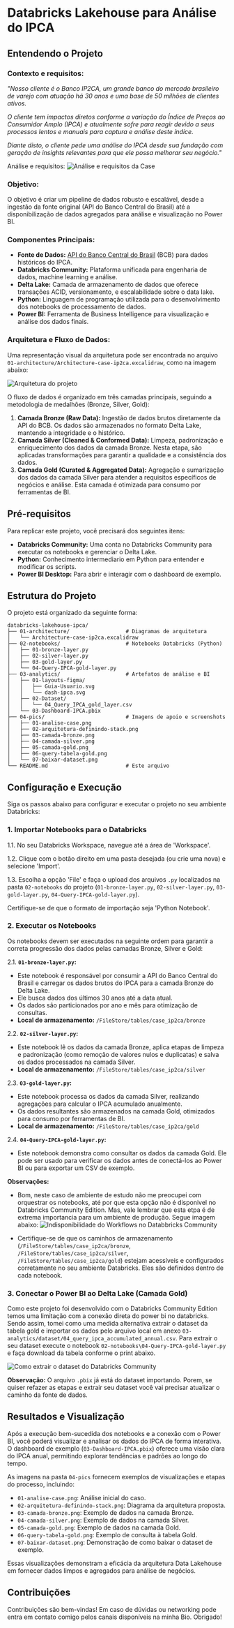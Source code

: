 # Databricks Lakehouse para Análise do IPCA

## Entendendo o Projeto

### Contexto e requisitos:

*"Nosso cliente é o Banco IP2CA, um grande banco do mercado brasileiro de varejo com atuação há 30 anos e uma base de 50 milhões de clientes ativos.*

*O cliente tem impactos diretos conforme a variação do Índice de Preços ao Consumidor Amplo (IPCA) e atualmente sofre para reagir devido a seus processos lentos e manuais para captura e análise deste índice.*

*Diante disto, o cliente pede uma análise do IPCA desde sua fundação com geração de insights relevantes para que ele possa melhorar seu negócio."*

Análise e requisitos:
![Análise e requisitos da Case](04-pics/01-analise-case.png)

### Objetivo:

O objetivo é criar um pipeline de dados robusto e escalável, desde a ingestão da fonte original (API do Banco Central do Brasil) até a disponibilização de dados agregados para análise e visualização no Power BI.


### Componentes Principais:

*   **Fonte de Dados:** [API do Banco Central do Brasil](https://dadosabertos.bcb.gov.br/dataset/10844-indice-de-precos-ao-consumidor-amplo-ipca---servicos/resource/c0980df7-ad92-47af-b71c-790825f4710a?inner_span=True) (BCB) para dados históricos do IPCA.
*   **Databricks Community:** Plataforma unificada para engenharia de dados, machine learning e análise.
*   **Delta Lake:** Camada de armazenamento de dados que oferece transações ACID, versionamento, e escalabilidade sobre o data lake.
*   **Python:** Linguagem de programação utilizada para o desenvolvimento dos notebooks de processamento de dados.
*   **Power BI:** Ferramenta de Business Intelligence para visualização e análise dos dados finais.

### Arquitetura e Fluxo de Dados:

Uma representação visual da arquitetura pode ser encontrada no arquivo `01-architecture/Architecture-case-ip2ca.excalidraw`, como na imagem abaixo:

![Arquitetura do projeto](04-pics/02-arquitetura-definindo-stack.png)

O fluxo de dados é organizado em três camadas principais, seguindo a metodologia de medalhões (Bronze, Silver, Gold):

1.  **Camada Bronze (Raw Data):** Ingestão de dados brutos diretamente da API do BCB. Os dados são armazenados no formato Delta Lake, mantendo a integridade e o histórico.
2.  **Camada Silver (Cleaned & Conformed Data):** Limpeza, padronização e enriquecimento dos dados da camada Bronze. Nesta etapa, são aplicadas transformações para garantir a qualidade e a consistência dos dados.
3.  **Camada Gold (Curated & Aggregated Data):** Agregação e sumarização dos dados da camada Silver para atender a requisitos específicos de negócios e análise. Esta camada é otimizada para consumo por ferramentas de BI.

## Pré-requisitos

Para replicar este projeto, você precisará dos seguintes itens:

*   **Databricks Community:** Uma conta no Databricks Community para executar os notebooks e gerenciar o Delta Lake.
*   **Python:** Conhecimento intermediario em Python para entender e modificar os scripts.
*   **Power BI Desktop:** Para abrir e interagir com o dashboard de exemplo.

## Estrutura do Projeto

O projeto está organizado da seguinte forma:

```
databricks-lakehouse-ipca/
├── 01-architecture/                  # Diagramas de arquitetura
│   └── Architecture-case-ip2ca.excalidraw
├── 02-notebooks/                     # Notebooks Databricks (Python)
│   ├── 01-bronze-layer.py
│   ├── 02-silver-layer.py
│   ├── 03-gold-layer.py
│   └── 04-Query-IPCA-gold-layer.py
├── 03-analytics/                     # Artefatos de análise e BI
│   ├── 01-layouts-figma/
│   │   ├── Guia-Usuario.svg
│   │   └── dash-ipca.svg
│   ├── 02-Dataset/
│   │   └── 04_Query_IPCA_gold_layer.csv
│   └── 03-Dashboard-IPCA.pbix
├── 04-pics/                          # Imagens de apoio e screenshots
│   ├── 01-analise-case.png
│   ├── 02-arquitetura-definindo-stack.png
│   ├── 03-camada-bronze.png
│   ├── 04-camada-silver.png
│   ├── 05-camada-gold.png
│   ├── 06-query-tabela-gold.png
│   └── 07-baixar-dataset.png
└── README.md                         # Este arquivo
```

## Configuração e Execução

Siga os passos abaixo para configurar e executar o projeto no seu ambiente Databricks:

### 1. Importar Notebooks para o Databricks

1.1.  No seu Databricks Workspace, navegue até a área de 'Workspace'.

1.2.  Clique com o botão direito em uma pasta desejada (ou crie uma nova) e selecione 'Import'.

1.3.  Escolha a opção 'File' e faça o upload dos arquivos `.py` localizados na pasta `02-notebooks` do projeto (`01-bronze-layer.py`, `02-silver-layer.py`, `03-gold-layer.py`, `04-Query-IPCA-gold-layer.py`). 

Certifique-se de que o formato de importação seja 'Python Notebook'.

### 2. Executar os Notebooks

Os notebooks devem ser executados na seguinte ordem para garantir a correta progressão dos dados pelas camadas Bronze, Silver e Gold:

2.1.  **`01-bronze-layer.py`:**

*   Este notebook é responsável por consumir a API do Banco Central do Brasil e carregar os dados brutos do IPCA para a camada Bronze do Delta Lake.
*   Ele busca dados dos últimos 30 anos até a data atual.
*   Os dados são particionados por ano e mês para otimização de consultas.
*   **Local de armazenamento:** `/FileStore/tables/case_ip2ca/bronze`

2.2.  **`02-silver-layer.py`:**

*   Este notebook lê os dados da camada Bronze, aplica etapas de limpeza e padronização (como remoção de valores nulos e duplicatas) e salva os dados processados na camada Silver.
*   **Local de armazenamento:** `/FileStore/tables/case_ip2ca/silver`

2.3.  **`03-gold-layer.py`:**

*   Este notebook processa os dados da camada Silver, realizando agregações para calcular o IPCA acumulado anualmente.
*   Os dados resultantes são armazenados na camada Gold, otimizados para consumo por ferramentas de BI.
*   **Local de armazenamento:** `/FileStore/tables/case_ip2ca/gold`

2.4.  **`04-Query-IPCA-gold-layer.py`:**

*   Este notebook demonstra como consultar os dados da camada Gold. Ele pode ser usado para verificar os dados antes de conectá-los ao Power BI ou para exportar um CSV de exemplo.

**Observações:** 

*   Bom, neste caso de ambiente de estudo não me preocupei com orquestrar os notebooks, até por que esta opção não é disponivel no Databricks Community Edition. Mas, vale lembrar que esta etpa é de extrema importancia para um ambiente de produção. Segue imagem abaixo:
    ![Indisponibilidade do Workflows no Databbricks Community](04-pics/08-workflows-indisponiveis.png)
    
*   Certifique-se de que os caminhos de armazenamento (`/FileStore/tables/case_ip2ca/bronze`, `/FileStore/tables/case_ip2ca/silver`, `/FileStore/tables/case_ip2ca/gold`) estejam acessíveis e configurados corretamente no seu ambiente Databricks. Eles são definidos dentro de cada notebook.

### 3. Conectar o Power BI ao Delta Lake (Camada Gold)

Como este projeto foi desenvolvido com o Databricks Community Edition temos uma limitação com a conexão direta do power bi no databricks. Sendo assim, tomei como uma medida alternativa extrair o dataset da tabela gold e importar os dados pelo arquivo local em anexo `03-analytics/dataset/04_query_ipca_accumulated_annual.csv`. Para extrair o seu dataset execute o notebook `02-notebooks\04-Query-IPCA-gold-layer.py` e faça download da tabela conforme o print abaixo.

![Como extrair o dataset do Databricks Community](04-pics/07-baixar-dataset.png)

**Observação:** O arquivo `.pbix` já está do dataset importando. Porem, se quiser refazer as etapas e extrair seu dataset você vai precisar atualizar o caminho da fonte de dados.




## Resultados e Visualização

Após a execução bem-sucedida dos notebooks e a conexão com o Power BI, você poderá visualizar e analisar os dados do IPCA de forma interativa. O dashboard de exemplo (`03-Dashboard-IPCA.pbix`) oferece uma visão clara do IPCA anual, permitindo explorar tendências e padrões ao longo do tempo.

As imagens na pasta `04-pics` fornecem exemplos de visualizações e etapas do processo, incluindo:

*   `01-analise-case.png`: Análise inicial do caso.
*   `02-arquitetura-definindo-stack.png`: Diagrama da arquitetura proposta.
*   `03-camada-bronze.png`: Exemplo de dados na camada Bronze.
*   `04-camada-silver.png`: Exemplo de dados na camada Silver.
*   `05-camada-gold.png`: Exemplo de dados na camada Gold.
*   `06-query-tabela-gold.png`: Exemplo de consulta à tabela Gold.
*   `07-baixar-dataset.png`: Demonstração de como baixar o dataset de exemplo.

Essas visualizações demonstram a eficácia da arquitetura Data Lakehouse em fornecer dados limpos e agregados para análise de negócios.


## Contribuições

Contribuições são bem-vindas! Em caso de dúvidas ou networking pode entra em contato comigo pelos canais disponíveis na minha Bio. Obrigado!